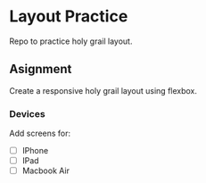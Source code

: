 # Layout Practice
Repo to practice holy grail layout.

## Asignment
Create a responsive holy grail layout using flexbox.

### Devices
Add screens for:
- [ ] IPhone
- [ ] IPad
- [ ] Macbook Air
